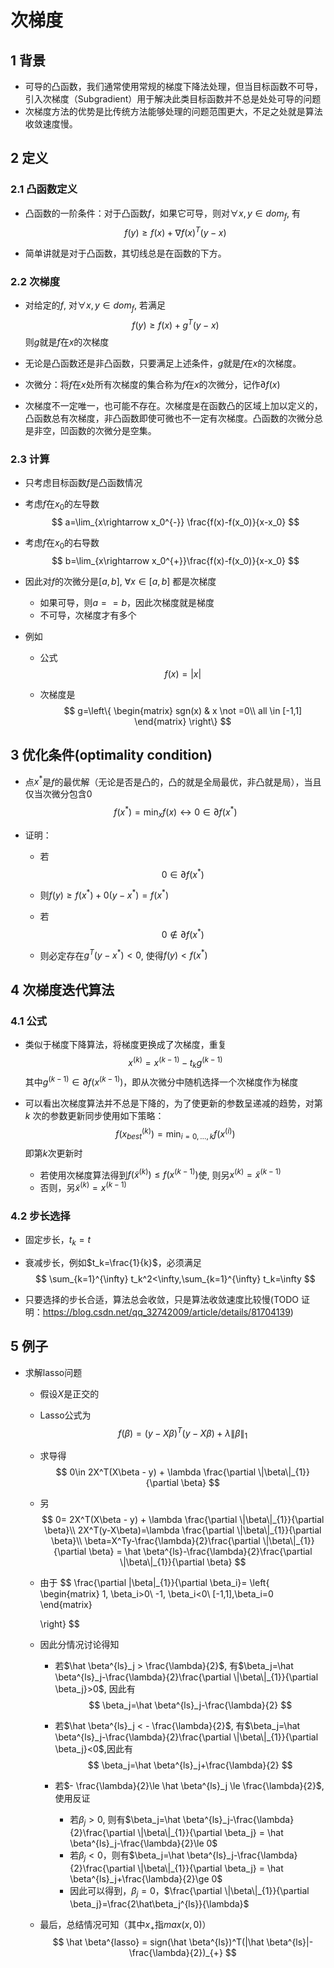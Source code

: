 # 次梯度

## 1 背景

* 可导的凸函数，我们通常使用常规的梯度下降法处理，但当目标函数不可导，引入次梯度（Subgradient）用于解决此类目标函数并不总是处处可导的问题
* 次梯度方法的优势是比传统方法能够处理的问题范围更大，不足之处就是算法收敛速度慢。

## 2 定义

### 2.1 凸函数定义

* 凸函数的一阶条件：对于凸函数$f​$，如果它可导，则对$\forall x, y\in dom_f​$, 有
  $$
  f(y)\ge f(x)+\nabla f(x)^T(y-x)
  $$

* 简单讲就是对于凸函数，其切线总是在函数的下方。

### 2.2 次梯度

* 对给定的$f$, 对$\forall x, y\in dom_f$, 若满足
  $$
  f(y)\ge f(x)+g^T(y-x)
  $$
  则$g$就是$f$在$x​$的次梯度

* 无论是凸函数还是非凸函数，只要满足上述条件，$g$就是$f$在$x$的次梯度。

* 次微分：将$f$在$x$处所有次梯度的集合称为$f$在$x$的次微分，记作$\partial f(x)$

* 次梯度不一定唯一，也可能不存在。次梯度是在函数凸的区域上加以定义的，凸函数总有次梯度，非凸函数即使可微也不一定有次梯度。凸函数的次微分总是非空，凹函数的次微分是空集。

### 2.3 计算

* 只考虑目标函数$f$是凸函数情况

* 考虑$f$在$x_0$的左导数
  $$
  a=\lim_{x\rightarrow x_0^{-}} \frac{f(x)-f(x_0)}{x-x_0}
  $$

* 考虑$f$在$x_0$的右导数
  $$
  b=\lim_{x\rightarrow x_0^{+}}\frac{f(x)-f(x_0)}{x-x_0}
  $$

* 因此对$f$的次微分是$[a,b]$, $\forall x \in [a,b]$ 都是次梯度

  * 如果可导，则$a==b$，因此次梯度就是梯度
  * 不可导，次梯度才有多个

* 例如

  * 公式
    $$
    f(x)=|x|
    $$

  * 次梯度是
    $$
    g=\left\{
    \begin{matrix}
    sgn(x) & x \not =0\\
    all \in [-1,1]
    \end{matrix}
    \right\}
    $$
    

## 3 优化条件(optimality condition)

* 点$x^*$是$f$的最优解（无论是否是凸的，凸的就是全局最优，非凸就是局），当且仅当次微分包含0
  $$
  f(x^*)=\min_x f(x)\leftrightarrow 0\in \partial f(x^*)
  $$

* 证明：

  * 若
    $$
    0\in \partial f(x^*)
    $$

  * 则$f(y)\ge f(x^*)+0(y-x^*)=f(x^*)$

  * 若
    $$
    0\not \in \partial f(x^*)
    $$

  * 则必定存在$g^T(y-x^*)<0$, 使得$f(y)< f(x^*)​$

## 4 次梯度迭代算法

### 4.1 公式

* 类似于梯度下降算法，将梯度更换成了次梯度，重复
  $$
  x^{(k)}=x^{(k-1)}-t_kg^{(k-1)}
  $$
  其中$g^{(k-1)}\in \partial f(x^{(k-1)})$，即从次微分中随机选择一个次梯度作为梯度

* 可以看出次梯度算法并不总是下降的，为了使更新的参数呈递减的趋势，对第 $k$ 次的参数更新同步使用如下策略：
  $$
  f(x_{best}^{(k)})=\min_{i=0,\dots,k}f(x^{(i)})
  $$
  即第$k$次更新时

  * 若使用次梯度算法得到$f(\tilde x^{(k)}) \le f(x^{(k-1)})$使, 则另$x^{(k)}=\tilde x^{(k-1)}$
  * 否则，另$\tilde x^{(k)}=x^{(k-1)}$

### 4.2 步长选择

* 固定步长，$t_k=t$

* 衰减步长，例如$t_k=\frac{1}{k}$，必须满足
  $$
  \sum_{k=1}^{\infty} t_k^2<\infty,\sum_{k=1}^{\infty} t_k=\infty
  $$

* 只要选择的步长合适，算法总会收敛，只是算法收敛速度比较慢(TODO 证明：https://blog.csdn.net/qq_32742009/article/details/81704139)

## 5 例子

* 求解lasso问题

  * 假设$X$是正交的

  * Lasso公式为
    $$
    f(\beta)=(y-X\beta)^T(y-X\beta)+\lambda \|\beta\|_{1}
    $$

  * 求导得
    $$
    0\in 2X^T(X\beta - y) + \lambda  \frac{\partial \|\beta\|_{1}}{\partial \beta}
    $$

  * 另
    $$
    0= 2X^T(X\beta - y) + \lambda \frac{\partial \|\beta\|_{1}}{\partial \beta}\\
    2X^T(y-X\beta)=\lambda \frac{\partial \|\beta\|_{1}}{\partial \beta}\\
    \beta=X^Ty-\frac{\lambda}{2}\frac{\partial \|\beta\|_{1}}{\partial \beta} = \hat \beta^{ls}-\frac{\lambda}{2}\frac{\partial \|\beta\|_{1}}{\partial \beta}
    $$

  * 由于
    $$
    \frac{\partial \|\beta\|_{1}}{\partial \beta_i}=
    \left\{
    \begin{matrix}
    1, \beta_i>0\\
    -1, \beta_i<0\\
    [-1,1],\beta_i=0
    \end{matrix}
        
    \right\}
    $$

  * 因此分情况讨论得知

    * 若$\hat \beta^{ls}_j > \frac{\lambda}{2}​$, 有$\beta_j=\hat \beta^{ls}_j-\frac{\lambda}{2}\frac{\partial \|\beta\|_{1}}{\partial \beta_j}>0​$, 因此有
      $$
      \beta_j=\hat \beta^{ls}_j-\frac{\lambda}{2}
      $$

    * 若$\hat \beta^{ls}_j < - \frac{\lambda}{2}​$, 有$\beta_j=\hat \beta^{ls}_j-\frac{\lambda}{2}\frac{\partial \|\beta\|_{1}}{\partial \beta_j}<0​$,因此有
      $$
      \beta_j=\hat \beta^{ls}_j+\frac{\lambda}{2}
      $$

    * 若$- \frac{\lambda}{2}\le \hat \beta^{ls}_j \le \frac{\lambda}{2}​$, 使用反证

      * 若$\beta_j > 0​$, 则有$\beta_j=\hat \beta^{ls}_j-\frac{\lambda}{2}\frac{\partial \|\beta\|_{1}}{\partial \beta_j} = \hat \beta^{ls}_j-\frac{\lambda}{2}\le 0​$
      * 若$\beta_j < 0​$，则有$\beta_j=\hat \beta^{ls}_j-\frac{\lambda}{2}\frac{\partial \|\beta\|_{1}}{\partial \beta_j} = \hat \beta^{ls}_j+\frac{\lambda}{2}\ge 0​$
      * 因此可以得到，$\beta_j=0$，$\frac{\partial \|\beta\|_{1}}{\partial \beta_j}=\frac{2\hat\beta_j^{ls}}{\lambda}$

  * 最后，总结情况可知（其中$x_+$指$max(x,0)$）
    $$
    \hat \beta^{lasso} = sign(\hat \beta^{ls})^T(|\hat \beta^{ls}|-\frac{\lambda}{2})_{+}
    $$


